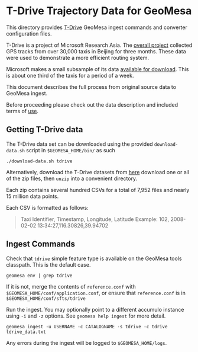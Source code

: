 # T-Drive Trajectory Data for GeoMesa

This directory provides [T-Drive](http://research.microsoft.com/apps/pubs/?id=152883) GeoMesa ingest commands and converter configuration files.

T-Drive is a project of Microsoft Research Asia. The [overall project](http://research.microsoft.com/en-us/projects/tdrive/) collected GPS tracks from over 30,000 taxis in Beijing for three months. These data were used to demonstrate a more efficient routing system.

Microsoft makes a small subsample of its data [available for download](http://research.microsoft.com/apps/pubs/?id=152883). This is about one third of the taxis for a period of a week.

This document describes the full process from original source data to GeoMesa ingest.

Before proceeding please check out the data description and included terms of [use](http://research.microsoft.com/pubs/152883/User_guide_T-drive.pdf).


## Getting T-Drive data
The T-Drive data set can be downloaded using the provided ```download-data.sh``` script in `$GEOMESA_HOME/bin/` as such

    ./download-data.sh tdrive

Alternatively, download the T-Drive datasets from [here](http://research.microsoft.com/apps/pubs/?id=152883) download one or all of the zip files, then `unzip` into a convenient directory. 

Each zip contains several hundred CSVs for a total of 7,952 files and nearly 15 million data points.

Each CSV is formatted as follows:
> Taxi Identifier, Timestamp, Longitude, Latitude
Example:
> 102, 2008-02-02 13:34:27,116.30826,39.94702 

## Ingest Commands

Check that `tdrive` simple feature type is available on the GeoMesa tools classpath. This is the default case.

    geomesa env | grep tdrive

If it is not, merge the contents of `reference.conf` with `$GEOMESA_HOME/conf/application.conf`, or ensure that `reference.conf` is in `$GEOMESA_HOME/conf/sfts/tdrive`

Run the ingest. You may optionally point to a different accumulo instance using `-i` and `-z` options. See `geomesa help ingest` for more detail.

    geomesa ingest -u USERNAME -c CATALOGNAME -s tdrive -c tdrive tdrive_data.txt

Any errors during the ingest will be logged to `$GEOMESA_HOME/logs`.
